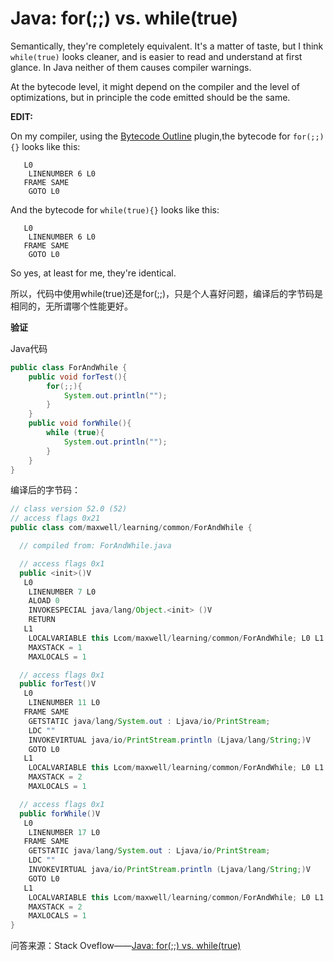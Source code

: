 # Java: for\(;;\) vs. while\(true\)

Semantically, they're completely equivalent. It's a matter of taste, but I think `while(true)` looks cleaner, and is easier to read and understand at first glance. In Java neither of them causes compiler warnings.

At the bytecode level, it might depend on the compiler and the level of optimizations, but in principle the code emitted should be the same.

**EDIT:**

On my compiler, using the [Bytecode Outline](http://andrei.gmxhome.de/bytecode/) plugin,the bytecode for `for(;;){}` looks like this:

```text
   L0
    LINENUMBER 6 L0
   FRAME SAME
    GOTO L0
```

And the bytecode for `while(true){}` looks like this:

```text
   L0
    LINENUMBER 6 L0
   FRAME SAME
    GOTO L0
```

So yes, at least for me, they're identical.

所以，代码中使用while\(true\)还是for\(;;\)，只是个人喜好问题，编译后的字节码是相同的，无所谓哪个性能更好。

**验证**

Java代码

```java
public class ForAndWhile {
    public void forTest(){
        for(;;){
            System.out.println("");
        }
    }
    public void forWhile(){
        while (true){
            System.out.println("");
        }
    }
}
```

 编译后的字节码：

```java
// class version 52.0 (52)
// access flags 0x21
public class com/maxwell/learning/common/ForAndWhile {

  // compiled from: ForAndWhile.java

  // access flags 0x1
  public <init>()V
   L0
    LINENUMBER 7 L0
    ALOAD 0
    INVOKESPECIAL java/lang/Object.<init> ()V
    RETURN
   L1
    LOCALVARIABLE this Lcom/maxwell/learning/common/ForAndWhile; L0 L1 0
    MAXSTACK = 1
    MAXLOCALS = 1

  // access flags 0x1
  public forTest()V
   L0
    LINENUMBER 11 L0
   FRAME SAME
    GETSTATIC java/lang/System.out : Ljava/io/PrintStream;
    LDC ""
    INVOKEVIRTUAL java/io/PrintStream.println (Ljava/lang/String;)V
    GOTO L0
   L1
    LOCALVARIABLE this Lcom/maxwell/learning/common/ForAndWhile; L0 L1 0
    MAXSTACK = 2
    MAXLOCALS = 1

  // access flags 0x1
  public forWhile()V
   L0
    LINENUMBER 17 L0
   FRAME SAME
    GETSTATIC java/lang/System.out : Ljava/io/PrintStream;
    LDC ""
    INVOKEVIRTUAL java/io/PrintStream.println (Ljava/lang/String;)V
    GOTO L0
   L1
    LOCALVARIABLE this Lcom/maxwell/learning/common/ForAndWhile; L0 L1 0
    MAXSTACK = 2
    MAXLOCALS = 1
}
```



问答来源：Stack Oveflow——[Java: for\(;;\) vs. while\(true\)](https://stackoverflow.com/questions/8880870/java-for-vs-whiletrue)

